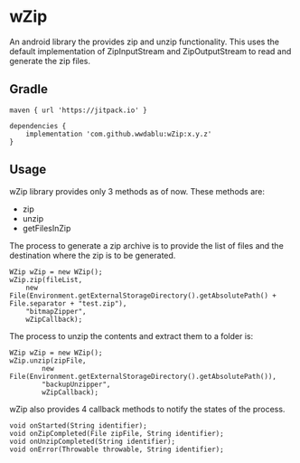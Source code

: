 # wZip
An android library the provides zip and unzip functionality. This uses the default implementation of ZipInputStream and ZipOutputStream to read and generate the zip files.  

## Gradle  
~~~  
maven { url 'https://jitpack.io' }

dependencies {
    implementation 'com.github.wwdablu:wZip:x.y.z'
}
~~~  

## Usage  
wZip library provides only 3 methods as of now. These methods are:  
* zip  
* unzip  
* getFilesInZip  

The process to generate a zip archive is to provide the list of files and the destination where the zip is to be generated.  
~~~  
WZip wZip = new WZip();
wZip.zip(fileList,
    new File(Environment.getExternalStorageDirectory().getAbsolutePath() + File.separator + "test.zip"),
    "bitmapZipper",
    wZipCallback);
~~~  

The process to unzip the contents and extract them to a folder is:  
~~~  
WZip wZip = new WZip();
wZip.unzip(zipFile,
        new File(Environment.getExternalStorageDirectory().getAbsolutePath()),
        "backupUnzipper",
        wZipCallback);
~~~  

wZip also provides 4 callback methods to notify the states of the process.  
~~~  
void onStarted(String identifier);
void onZipCompleted(File zipFile, String identifier);
void onUnzipCompleted(String identifier);
void onError(Throwable throwable, String identifier);
~~~
